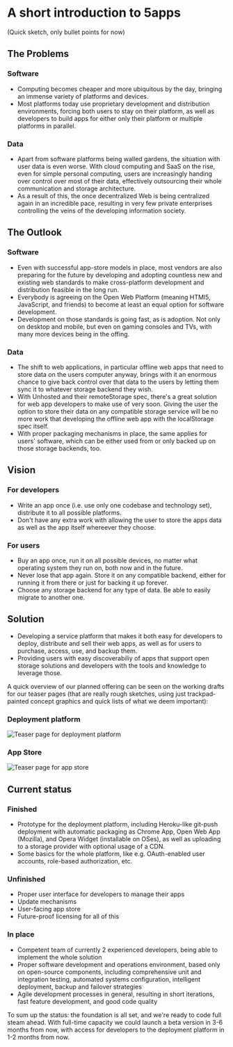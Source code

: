 # A short introduction to 5apps

(Quick sketch, only bullet points for now)

## The Problems

### Software

* Computing becomes cheaper and more ubiquitous by the day, bringing an immense variety of platforms and devices.
* Most platforms today use proprietary development and distribution environments, forcing both users to stay on their platform, as well as developers to build apps for either only their platform or multiple platforms in parallel.

### Data

* Apart from software platforms being walled gardens, the situation with user data is even worse. With cloud computing and SaaS on the rise, even for simple personal computing, users are increasingly handing over control over most of their data, effectively outsourcing their whole communication and storage architecture.
* As a result of this, the once decentralized Web is being centralized again in an incredible pace, resulting in very few private enterprises controlling the veins of the developing information society.

## The Outlook

### Software

* Even with successful app-store models in place, most vendors are also preparing for the future by developing and adopting countless new and existing web standards to make cross-platform development and distribution feasible in the long run.
* Everybody is agreeing on the Open Web Platform (meaning HTMl5, JavaScript, and friends) to become at least an equal option for software development.
* Development on those standards is going fast, as is adoption. Not only on desktop and mobile, but even on gaming consoles and TVs, with many more devices being in the offing.

### Data

* The shift to web applications, in particular offline web apps that need to store data on the users computer anyway, brings with it an enormous chance to give back control over that data to the users by letting them sync it to whatever storage backend they wish.
* With Unhosted and their remoteStorage spec, there's a great solution for web app developers to make use of very soon. Giving the user the option to store their data on any compatible storage service will be no more work that developing the offline web app with the localStorage spec itself.
* With proper packaging mechanisms in place, the same applies for users' software, which can be either used from or only backed up on those storage backends, too.


## Vision

### For developers

* Write an app once (i.e. use only one codebase and technology set), distribute it to all possible platforms.
* Don't have any extra work with allowing the user to store the apps data as well as the app itself whereever they choose.

### For users

* Buy an app once, run it on all possible devices, no matter what operating system they run on, both now and in the future.
* Never lose that app again. Store it on any compatible backend, either for running it from there or just for backing it up forever.
* Choose any storage backend for any type of data. Be able to easily migrate to another one.

## Solution

* Developing a service platform that makes it both easy for developers to deploy, distribute and sell their web apps, as well as for users to purchase, access, use, and backup them.
* Providing users with easy discoverabiliy of apps that support open storage solutions and developers with the tools and knowledge to leverage those.

A quick overview of our planned offering can be seen on the working drafts for our teaser pages (that are really rough sketches, using just trackpad-painted concept graphics and quick lists of what we deem important):

### Deployment platform

![Teaser page for deployment platform](http://5apps.github.com/onepager/screenshot_1.png)

### App Store

![Teaser page for app store](http://5apps.github.com/onepager/screenshot_2.png)

## Current status

### Finished

* Prototype for the deployment platform, including Heroku-like git-push deployment with automatic packaging as Chrome App, Open Web App (Mozilla), and Opera Widget (installable on OSes), as well as uploading to a storage provider with optional usage of a CDN.
* Some basics for the whole platform, like e.g. OAuth-enabled user accounts, role-based authorization, etc.

### Unfinished

* Proper user interface for developers to manage their apps
* Update mechanisms
* User-facing app store
* Future-proof licensing for all of this

### In place

* Competent team of currently 2 experienced developers, being able to implement the whole solution
* Proper software development and operations environment, based only on open-source components, including comprehensive unit and integration testing, automated systems configuration, intelligent deployment, backup and failover strategies
* Agile development processes in general, resulting in short iterations, fast feature development, and good code quality

To sum up the status: the foundation is all set, and we're ready to code full steam ahead. With full-time capacity we could launch a beta version in 3-6 months from now, with access for developers to the deployment platform in 1-2 months from now.

